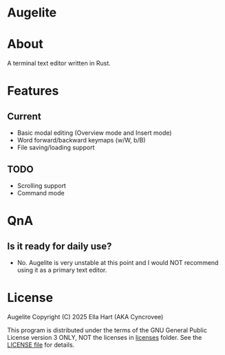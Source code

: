 # Augelite

# About
A terminal text editor written in Rust.

# Features
## Current
- Basic modal editing (Overview mode and Insert mode)
- Word forward/backward keymaps (w/W, b/B)
- File saving/loading support
## TODO
- Scrolling support
- Command mode

# QnA
## Is it ready for daily use?
- No. Augelite is very unstable at this point and I would NOT recommend using it as a primary text editor.

# License
Augelite Copyright (C) 2025 Ella Hart (AKA Cyncrovee)

This program is distributed under the terms of the GNU General Public License version 3 ONLY, NOT the licenses in [licenses](./licenses/) folder. See the [LICENSE file](./LICENSE) for details.

